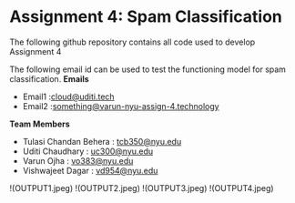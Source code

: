 # Assignment 4: Spam Classification

The following github repository contains all code used to develop Assignment 4

The following email id can be used to test the functioning model for spam classification.
**Emails**
- Email1 :cloud@uditi.tech
- Email2 :something@varun-nyu-assign-4.technology



**Team Members**

- Tulasi Chandan Behera : tcb350@nyu.edu
- Uditi Chaudhary : uc300@nyu.edu
- Varun Ojha : vo383@nyu.edu
- Vishwajeet Dagar : vd954@nyu.edu

!(OUTPUT1.jpeg)
!(OUTPUT2.jpeg)
!(OUTPUT3.jpeg)
!(OUTPUT4.jpeg)
